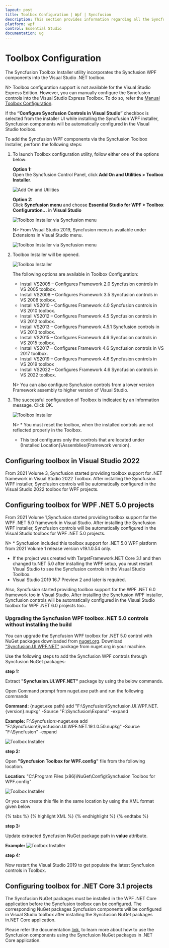 ```yaml
---
layout: post
title: Toolbox Configuration | Wpf | Syncfusion
description: This section provides information regarding all the Syncfusion Essential Studio utilities and its usage
platform: wpf
control: Essential Studio
documentation: ug
---
```


# Toolbox Configuration

The Syncfusion Toolbox Installer utility incorporates the Syncfusion WPF components into the Visual Studio .NET toolbox.

N> Toolbox configuration support is not available for the Visual Studio Express Edition. However, you can manually configure the Syncfusion controls into the Visual Studio Express Toolbox. To do so, refer the [Manual Toolbox Configuration](https://help.syncfusion.com/common/faq/how-to-configure-the-toolbox-of-visual-studio-manually).

If the <b>“Configure Syncfusion Controls in Visual Studio”</b> checkbox is selected from the installer UI while installing the Syncfusion WPF installer, Syncfusion components will be automatically configured in the Visual Studio toolbox.

To add the Syncfusion WPF components via the Syncfusion Toolbox Installer, perform the following steps:

1. To launch Toolbox configuration utility, follow either one of the options below:

   **Option 1:**   
   Open the Syncfusion Control Panel, click **Add On and Utilities > Toolbox Installer**.
   
   ![Add On and Utilities](Toolbox-Configuration_images/Toolbox-Configuration_img1.png)
   
   **Option 2:**  
   Click **Syncfusion menu** and choose **Essential Studio for WPF > Toolbox Configuration...** in **Visual Studio**

   ![Toolbox Installer via Syncfusion menu](Toolbox-Configuration_images/Syncfusion_Menu_Toolbox.png)

   N> From Visual Studio 2019, Syncfusion menu is available under Extensions in Visual Studio menu.

   ![Toolbox Installer via Syncfusion menu](Toolbox-Configuration_images/Syncfusion_Menu_Toolbox_2019.png)

2. Toolbox Installer will be opened.

   ![Toolbox Installer](Toolbox-Configuration_images/Toolbox-Configuration_img2.png)

   The following options are available in Toolbox Configuration:

   * Install VS2005 – Configures Framework 2.0 Syncfusion controls in VS 2005 toolbox.
   * Install VS2008 – Configures Framework 3.5 Syncfusion controls in VS 2008 toolbox.
   * Install VS2010 – Configures Framework 4.0 Syncfusion controls in VS 2010 toolbox.
   * Install VS2012 – Configures Framework 4.5 Syncfusion controls in VS 2012 toolbox.
   * Install VS2013 – Configures Framework 4.5.1 Syncfusion controls in VS 2013 toolbox.
   * Install VS2015 – Configures Framework 4.6 Syncfusion controls in VS 2015 toolbox.
   * Install VS2017 – Configures Framework 4.6 Syncfusion controls in VS 2017 toolbox.
   * Install VS2019 – Configures Framework 4.6 Syncfusion controls in VS 2019 toolbox
   * Install VS2022 – Configures Framework 4.6 Syncfusion controls in VS 2022 toolbox.
   
    N> You can also configure Syncfusion controls from a lower version Framework assembly to higher version of Visual Studio.
   
3. The successful configuration of Toolbox is indicated by an Information message. Click OK.

   ![Toolbox Installer](Toolbox-Configuration_images/Toolbox-Configuration_img3.png)
   
   
   N> * You must reset the toolbox, when the installed controls are not reflected properly in the Toolbox. 
   * This tool configures only the controls that are located under {Installed Location}\Assemblies\{Framework version}. 

## Configuring toolbox in Visual Studio 2022   

From 2021 Volume 3, Syncfusion started providing toolbox support for .NET framework in Visual Studio 2022 Toolbox. After installing the Syncfusion WPF installer, Syncfusion controls will be automatically configured in the Visual Studio 2022 toolbox for WPF projects.
   
## Configuring toolbox for WPF .NET 5.0 projects

From 2021 Volume 1,Syncfusion started providing toolbox support for the WPF .NET 5.0 framework in Visual Studio. After installing the Syncfusion WPF installer, Syncfusion controls will be automatically configured in the Visual Studio toolbox for WPF .NET 5.0 projects.

N> * Syncfusion included this toolbox support for .NET 5.0 WPF platform from 2021 Volume 1 release version v19.1.0.54 only. 
* If the project was created with TargetFramework.NET Core 3.1 and then changed to.NET 5.0 after installing the WPF setup, you must restart Visual Studio to see the Syncfusion controls in the Visual Studio Toolbox. 
* Visual Studio 2019 16.7 Preview 2 and later is required.

Also, Syncfusion started providing toolbox support for the WPF .NET 6.0 framework too in Visual Studio. After installing the Syncfusion WPF installer, Syncfusion controls will be automatically configured in the Visual Studio toolbox for WPF .NET 6.0 projects too..

### Upgrading the Syncfusion WPF toolbox .NET 5.0 controls without installing the build

You can upgrade the Syncfusion WPF toolbox for .NET 5.0 control with NuGet packages downloaded from [nuget.org](https://www.nuget.org/). Download ["Syncfusion.UI.WPF.NET"](https://www.nuget.org/packages/Syncfusion.UI.WPF.NET/) package from nuget.org in your machine.

Use the following steps to add the Syncfusion WPF controls through Syncfusion NuGet packages:

**step 1:** 
   
   Extract **"Syncfusion.UI.WPF.NET"** package by using the below commands.
	
   Open Command prompt from nuget.exe path and run the following commands
	
   **Command:** {nuget.exe path} add "F:\Syncfusion\Syncfusion.UI.WPF.NET.{version}.nupkg" -Source "F:\Syncfusion\Expand" -expand
	
   **Example:** F:\Syncfusion>nuget.exe add "F:\Syncfusion\Syncfusion.UI.WPF.NET.19.1.0.50.nupkg" -Source "F:\Syncfusion" -expand
	
   ![Toolbox Installer](Toolbox-Configuration_images/NET_50_Toolbox_Package_Extract.png)
	
**step 2:** 

   Open **"Syncfusion Toolbox for WPF.config"** file from the following location.
	
   **Location:** "C:\Program Files (x86)\NuGet\Config\Syncfusion Toolbox for WPF.config"
	
   ![Toolbox Installer](Toolbox-Configuration_images/NET_50_Toolbox.png)

   Or you can create this file in the same location by using the XML format given below
    
   {% tabs %}
   {% highlight XML %}
     <?xml version="1.0" encoding="utf-8"?>
      <configuration>
        <fallbackPackageFolders>
          <add key="Syncfusion Toolbox Local NuGet Packages {version}" value="F:\Syncfusion" />
        </fallbackPackageFolders>
      </configuration>
   {% endhighlight %}
   {% endtabs %}
	
**step 3:**
   
   Update extracted Syncfusion NuGet package path in **value** attribute.
	
   **Example:**
   ![Toolbox Installer](Toolbox-Configuration_images/NET_50_Toolbox_Package_update.png)
	
**step 4:**
   
   Now restart the Visual Studio 2019 to get populate the latest Syncfusion controls in Toolbox.

## Configuring toolbox for .NET Core 3.1 projects

The Syncfusion NuGet packages must be installed in the WPF .NET Core application before the Syncfusion toolbox can be configured. The corresponding NuGet packages Syncfusion components will be configured in Visual Studio toolbox after installing the Syncfusion NuGet packages in.NET Core application. 

Please refer the documentation [link](../installation/install-nuget-packages), to learn more about how to use the Syncfusion components using the Syncfusion NuGet packages in .NET Core application.
   
